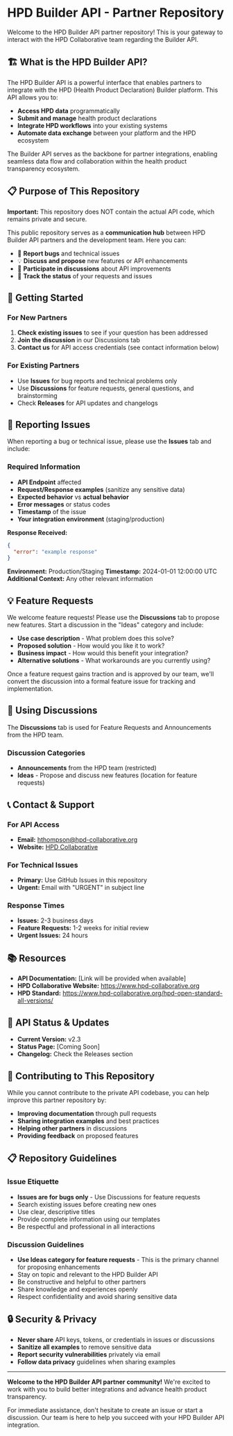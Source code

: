 # HPD Builder API - Partner Repository

Welcome to the HPD Builder API partner repository! This is your gateway to interact with the HPD Collaborative team regarding the Builder API.

## 🏗️ What is the HPD Builder API?

The HPD Builder API is a powerful interface that enables partners to integrate with the HPD (Health Product Declaration) Builder platform. This API allows you to:

- **Access HPD data** programmatically
- **Submit and manage** health product declarations
- **Integrate HPD workflows** into your existing systems
- **Automate data exchange** between your platform and the HPD ecosystem

The Builder API serves as the backbone for partner integrations, enabling seamless data flow and collaboration within the health product transparency ecosystem.

## 📋 Purpose of This Repository

**Important:** This repository does NOT contain the actual API code, which remains private and secure.

This public repository serves as a **communication hub** between HPD Builder API partners and the development team. Here you can:

- 🐛 **Report bugs** and technical issues
- 💡 **Discuss and propose** new features or API enhancements
- 💬 **Participate in discussions** about API improvements
- 🔄 **Track the status** of your requests and issues

## 🚀 Getting Started

### For New Partners

1. **Check existing issues** to see if your question has been addressed
2. **Join the discussion** in our Discussions tab
3. **Contact us** for API access credentials (see contact information below)

### For Existing Partners

- Use **Issues** for bug reports and technical problems only
- Use **Discussions** for feature requests, general questions, and brainstorming
- Check **Releases** for API updates and changelogs

## 🐛 Reporting Issues

When reporting a bug or technical issue, please use the **Issues** tab and include:

### Required Information

- **API Endpoint** affected
- **Request/Response examples** (sanitize any sensitive data)
- **Expected behavior** vs **actual behavior**
- **Error messages** or status codes
- **Timestamp** of the issue
- **Your integration environment** (staging/production)

**Response Received:**

```json
{
  "error": "example response"
}
```

**Environment:** Production/Staging
**Timestamp:** 2024-01-01 12:00:00 UTC
**Additional Context:** Any other relevant information

## 💡 Feature Requests

We welcome feature requests! Please use the **Discussions** tab to propose new features. Start a discussion in the "Ideas" category and include:

- **Use case description** - What problem does this solve?
- **Proposed solution** - How would you like it to work?
- **Business impact** - How would this benefit your integration?
- **Alternative solutions** - What workarounds are you currently using?

Once a feature request gains traction and is approved by our team, we'll convert the discussion into a formal feature issue for tracking and implementation.

## 💬 Using Discussions

The **Discussions** tab is used for Feature Requests and Announcements from the HPD team.

### Discussion Categories

- **Announcements** from the HPD team (restricted)
- **Ideas** - Propose and discuss new features (location for feature requests)

## 📞 Contact & Support

### For API Access

- **Email:** [hthompson@hpd-collaborative.org](mailto:hthompson@hpd-collaborative.org)
- **Website:** [HPD Collaborative](https://www.hpd-collaborative.org)

### For Technical Issues

- **Primary:** Use GitHub Issues in this repository
- **Urgent:** Email with "URGENT" in subject line

### Response Times

- **Issues:** 2-3 business days
- **Feature Requests:** 1-2 weeks for initial review
- **Urgent Issues:** 24 hours

## 📚 Resources

- **API Documentation:** [Link will be provided when available]
- **HPD Collaborative Website:** https://www.hpd-collaborative.org
- **HPD Standard:** https://www.hpd-collaborative.org/hpd-open-standard-all-versions/

## 🔄 API Status & Updates

- **Current Version:** v2.3
- **Status Page:** [Coming Soon]
- **Changelog:** Check the Releases section

## 🤝 Contributing to This Repository

While you cannot contribute to the private API codebase, you can help improve this partner repository by:

- **Improving documentation** through pull requests
- **Sharing integration examples** and best practices
- **Helping other partners** in discussions
- **Providing feedback** on proposed features

## 📋 Repository Guidelines

### Issue Etiquette

- **Issues are for bugs only** - Use Discussions for feature requests
- Search existing issues before creating new ones
- Use clear, descriptive titles
- Provide complete information using our templates
- Be respectful and professional in all interactions

### Discussion Guidelines

- **Use Ideas category for feature requests** - This is the primary channel for proposing enhancements
- Stay on topic and relevant to the HPD Builder API
- Be constructive and helpful to other partners
- Share knowledge and experiences openly
- Respect confidentiality and avoid sharing sensitive data

## 🔒 Security & Privacy

- **Never share** API keys, tokens, or credentials in issues or discussions
- **Sanitize all examples** to remove sensitive data
- **Report security vulnerabilities** privately via email
- **Follow data privacy** guidelines when sharing examples

---

**Welcome to the HPD Builder API partner community!** We're excited to work with you to build better integrations and advance health product transparency.

For immediate assistance, don't hesitate to create an issue or start a discussion. Our team is here to help you succeed with your HPD Builder API integration.
